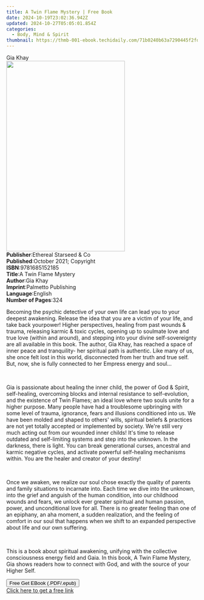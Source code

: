 ```yaml
---
title: A Twin Flame Mystery | Free Book
date: 2024-10-19T23:02:36.942Z
updated: 2024-10-27T05:05:01.854Z
categories:
  - Body, Mind & Spirit
thumbnail: https://thmb-001-ebook.techidaily.com/71b0240b63a7290445f2fd08c8685644ebd17566814addc0a50c64ff7affa912.jpg
---
```

<main id="book-container">
  <div class="flex flex-col">
    <div class="book-brief flex-1 py-6 px-4 sm:p-6 md:py-10 md:px-8">
      <!-- brief-->
      <div class="book-brief-main">Gia Khay</div>
    </div>
    <div
      class="book-meta-info flex-1 grid gap-4 col-start-1 col-end-3 row-start-1 sm:mb-6 sm:grid-cols-4 lg:gap-6 lg:col-start-2 lg:row-end-6 lg:row-span-6 lg:mb-0"
    >
      <div
        class="book-meta-info-left place-content-center mt-4 p-4 text-sm leading-6 col-start-2 col-span-2 dark:text-slate-400"
      >
        <img
          class="w-full h-500 object-cover rounded-lg sm:h-255 sm:col-span-2 lg:col-span-full"
          src="https://img-001-ebook.techidaily.com/be5d669bfc3849ac50882aef78ae4d73f5b34febcd024cc1223d9062176af473.jpg"
          alt=""
          width="312"
          height="500"
        />
      </div>
      <div
        class="book-meta-info-right mt-2 col-start-1 row-start-2 col-span-3 self-center"
      >
        <!-- meta data  -->
        <div class="flex flex-col px-4 md:px-8">
          <div class="flex-1">
            <strong>Publisher</strong>:<span class="px-2"
              >Ethereal Starseed &amp; Co</span
            >
          </div>
          <div class="flex-1">
            <strong>Published</strong>:<span class="px-2"
              >October 2021; Copyright</span
            >
          </div>
          <div class="flex-1">
            <strong>ISBN</strong>:<span class="px-2">9781685152185</span>
          </div>
          <div class="flex-1">
            <strong>Title</strong>:<span class="px-2"
              >A Twin Flame Mystery</span
            >
          </div>
          <div class="flex-1">
            <strong>Author</strong>:<span class="px-2">Gia Khay</span>
          </div>
          <div class="flex-1">
            <strong>Imprint</strong>:<span class="px-2"
              >Palmetto Publishing</span
            >
          </div>
          <div class="flex-1">
            <strong>Language</strong>:<span class="px-2">English</span>
          </div>
          <div class="flex-1">
            <strong>Number of Pages</strong>:<span class="px-2">324</span>
          </div>
        </div>
      </div>
    </div>
    <div class="book-description flex-1 py-6 px-4 sm:p-6 md:py-10 md:px-8">
      <div class="book-description-main">
        <div accordion-content="" id="description">
          <p>
            Becoming the psychic detective of your own life can lead you to your
            deepest awakening. Release the idea that you are a victim of your
            life, and take back yourpower! Higher perspectives, healing from
            past wounds &amp; trauma, releasing karmic &amp; toxic cycles,
            opening up to soulmate love and true love (within and around), and
            stepping into your divine self-sovereignty are all available in this
            book. The author, Gia Khay, has reached a space of inner peace and
            tranquility- her spiritual path is authentic. Like many of us, she
            once felt lost in this world, disconnected from her truth and true
            self. But, now, she is fully connected to her Empress energy and
            soul...
          </p>
          <p><br /></p>
          <p>
            Gia is passionate about healing the inner child, the power of God
            &amp; Spirit, self-healing, overcoming blocks and internal
            resistance to self-evolution, and the existence of Twin Flames; an
            ideal love where two souls unite for a higher purpose. Many people
            have had a troublesome upbringing with some level of trauma,
            ignorance, fears and illusions conditioned into us. We have been
            molded and shaped to others' wills, spiritual beliefs &amp;
            practices are not yet totally accepted or implemented by society.
            We're still very much acting out from our wounded inner childs! It's
            time to release outdated and self-limiting systems and step into the
            unknown. In the darkness, there is light. You can break generational
            curses, ancestral and karmic negative cycles, and activate powerful
            self-healing mechanisms within. You are the healer and creator of
            your destiny!
          </p>
          <p><br /></p>
          <p>
            Once we awaken, we realize our soul chose exactly the quality of
            parents and family situations to incarnate into. Each time we dive
            into the unknown, into the grief and anguish of the human condition,
            into our childhood wounds and fears, we unlock ever greater
            spiritual and human passion, power, and unconditional love for all.
            There is no greater feeling than one of an epiphany, an aha moment,
            a sudden realization, and the feeling of comfort in our soul that
            happens when we shift to an expanded perspective about life and our
            own suffering.
          </p>
          <p><br /></p>
          <p>
            This is a book about spiritual awakening, unifying with the
            collective consciousness energy field and Gaia. In this book, A Twin
            Flame Mystery, Gia shows readers how to connect with God, and with
            the source of your Higher Self.
          </p>
        </div>
        <div class="accordion-fader"></div>
      </div>
    </div>
    <div class="book-excerpts flex-1 py-6 px-4 sm:p-6 md:py-10 md:px-8"></div>
    <div
      class="book-about-author flex-1 py-6 px-4 sm:p-6 md:py-10 md:px-8"
    ></div>
    <div class="book-free-get flex-1 py-6 px-4 sm:p-6 md:py-10 md:px-8">
      <button
        id="btn-free-get"
        class="bg-blue-500 hover:bg-blue-700 text-white font-bold py-2 px-4 rounded"
      >
        Free Get EBook (.PDF/.epub)
      </button>
      <div id="countdown-display" class="px-2 text-lg mt-2"></div>
      <a
        id="free-link"
        class="hidden bg-blue-500 hover:bg-blue-700 text-white font-bold py-2 px-4 rounded"
        href="https://www.ebooks.com/en-us/book/210412335/a-twin-flame-mystery/gia-khay/"
        target="_blank"
        >Click here to get a free link</a
      >
    </div>
    <script>
      let countdownTime = 0;
      let countdownInterval = null;
      document
        .getElementById('btn-free-get')
        .addEventListener('click', startCountdown);
      function startCountdown() {
        countdownTime = new Date().getTime() + 60000 * 3;
        countdownInterval = setInterval(updateCountdown, 1000);
        document.getElementById('btn-free-get').disabled = true;
        document
          .getElementById('btn-free-get')
          .classList.add('bg-gray-500', 'cursor-not-allowed');
      }
      function updateCountdown() {
        let currentTime = new Date().getTime();
        let timeLeft = countdownTime - currentTime;
        let secondsLeft = Math.floor(timeLeft / 1000);
        document.getElementById('countdown-display').innerHTML =
          `Remaining time: ${secondsLeft} seconds.`;
        if (secondsLeft <= 0) {
          clearInterval(countdownInterval);
          document.getElementById('btn-free-get').classList.add('hidden');
          document.getElementById('free-link').classList.remove('hidden');
          document.getElementById('countdown-display').innerHTML = '';
        }
      }
    </script>
  </div>
</main>

<ins class="adsbygoogle"
      style="display:block"
      data-ad-client="ca-pub-7571918770474297"
      data-ad-slot="8358498916"
      data-ad-format="auto"
      data-full-width-responsive="true"></ins>
    